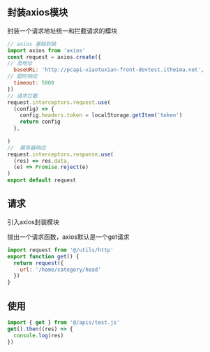 ## 封装axios模块

封装一个请求地址统一和拦截请求的模块

```js
// axios 基础封装
import axios from 'axios'
const request = axios.create({
// 及地址
  baseURL: 'http://pcapi-xiaotuxian-front-devtest.itheima.net',
// 超时响应
  timeout: 5000
})
// 请求拦截
request.interceptors.request.use(
  (config) => {
    config.headers.token = localStorage.getItem('token')
    return config
  },
 
)
//  服务器响应
request.interceptors.response.use(
  (res) => res.data,
  (e) => Promise.reject(e)
)
export default request
```

## 请求

引入axios封装模块

抛出一个请求函数，axios默认是一个get请求

``` js
import request from '@/utils/http'
export function get() {
  return request({
    url: '/home/category/head'
  })
}
```

## 使用

``` js
import { get } from '@/apis/test.js'
get().then((res) => {
  console.log(res)
})
```

